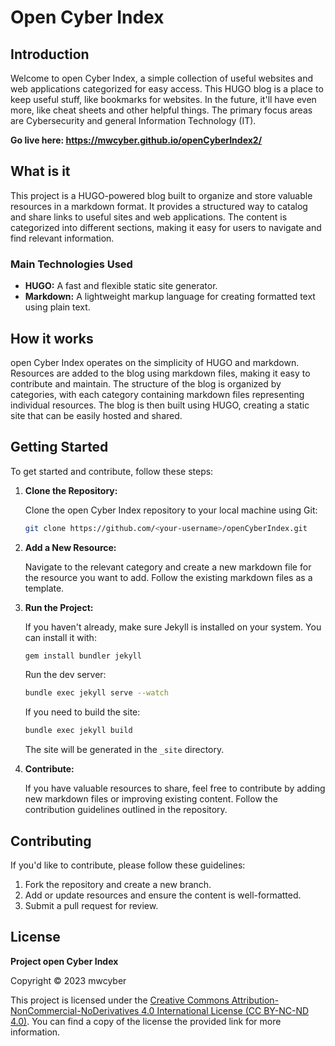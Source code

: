 # Open Cyber Index

## Introduction

Welcome to open Cyber Index, a simple collection of useful websites and web applications categorized for easy access. 
This HUGO blog is a place to keep useful stuff, like bookmarks for websites. In the future, it'll have even more, like cheat sheets and other helpful things.
The primary focus areas are Cybersecurity and general Information Technology (IT).

**Go live here: https://mwcyber.github.io/openCyberIndex2/**

## What is it

This project is a HUGO-powered blog built to organize and store valuable resources in a markdown format.
It provides a structured way to catalog and share links to useful sites and web applications.
The content is categorized into different sections, making it easy for users to navigate and find relevant information.

### Main Technologies Used

- **HUGO:** A fast and flexible static site generator.
- **Markdown:** A lightweight markup language for creating formatted text using plain text.

## How it works

open Cyber Index operates on the simplicity of HUGO and markdown.
Resources are added to the blog using markdown files, making it easy to contribute and maintain.
The structure of the blog is organized by categories, with each category containing markdown files representing individual resources.
The blog is then built using HUGO, creating a static site that can be easily hosted and shared.

## Getting Started

To get started and contribute, follow these steps:

1. **Clone the Repository:**

   Clone the open Cyber Index repository to your local machine using Git:

   ```bash
   git clone https://github.com/<your-username>/openCyberIndex.git
   ```

2. **Add a New Resource:**

   Navigate to the relevant category and create a new markdown file for the resource you want to add. Follow the existing markdown files as a template.

3. **Run the Project:**

   If you haven't already, make sure Jekyll is installed on your system. You can install it with:

   ```bash
   gem install bundler jekyll
   ```

   Run the dev server:

   ```bash
   bundle exec jekyll serve --watch
   ```

   If you need to build the site:

   ```bash
   bundle exec jekyll build
   ```

   The site will be generated in the `_site` directory.
   
4. **Contribute:**

   If you have valuable resources to share, feel free to contribute by adding new markdown files or improving existing content. Follow the contribution guidelines outlined in the repository.

## Contributing

If you'd like to contribute, please follow these guidelines:

1. Fork the repository and create a new branch.
2. Add or update resources and ensure the content is well-formatted.
3. Submit a pull request for review.

## License

**Project open Cyber Index**

Copyright © 2023 mwcyber

This project is licensed under the [Creative Commons Attribution-NonCommercial-NoDerivatives 4.0 International License (CC BY-NC-ND 4.0)](https://creativecommons.org/licenses/by-nc-nd/4.0/). You can find a copy of the license the provided link for more information.